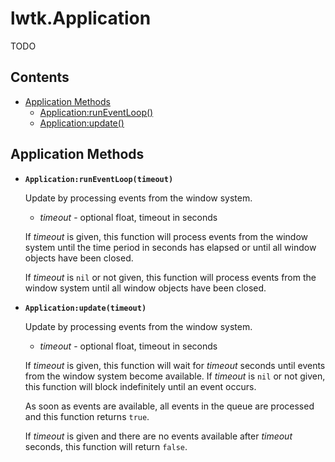 # lwtk.Application

TODO

<!-- ---------------------------------------------------------------------------------------- -->
##   Contents
<!-- ---------------------------------------------------------------------------------------- -->

   * [Application Methods](#application-methods)
        * [Application:runEventLoop()](#Application_runEventLoop)
        * [Application:update()](#Application_update)

<!-- ---------------------------------------------------------------------------------------- -->


<!-- ---------------------------------------------------------------------------------------- -->
##   Application Methods
<!-- ---------------------------------------------------------------------------------------- -->

* <a id="Application_runEventLoop">**`Application:runEventLoop(timeout)
  `**</a>

  Update by processing events from the window system.

  * *timeout*  - optional float, timeout in seconds  

  If *timeout* is given, this function will process events from the window system until
  the time period in seconds has elapsed or until all window objects have been closed.

  If *timeout* is `nil` or not given, this function will process events from the window system
  until all window objects have been closed.
  
<!-- ---------------------------------------------------------------------------------------- -->

* <a id="Application_update">**`Application:update(timeout)
  `**</a>

  Update by processing events from the window system.

  * *timeout*  - optional float, timeout in seconds  

  If *timeout* is given, this function will wait for *timeout* seconds until
  events from the window system become available. If *timeout* is `nil` or not
  given, this function will block indefinitely until an event occurs.

  As soon as events are available, all events in the queue are processed and this function 
  returns `true`.
  
  If *timeout* is given and there are no events available after *timeout*
  seconds, this function will return `false`.
  
<!-- ---------------------------------------------------------------------------------------- -->

<!--lua
    print("Application.md: OK")
-->
